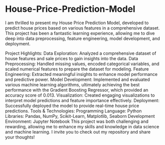 # House-Price-Prediction-Model
I am thrilled to present my House Price Prediction Model, developed to predict house prices based on various features in a comprehensive dataset. This project has been a fantastic learning experience, allowing me to dive deep into data preprocessing, feature engineering, model development, and deployment.

Project Highlights:
Data Exploration: Analyzed a comprehensive dataset of house features and sale prices to gain insights into the data.
Data Preprocessing:
Handled missing values, encoded categorical variables, and scaled numerical features to prepare the dataset for modeling.
Feature Engineering:
Extracted meaningful insights to enhance model performance and predictive power.
Model Development:
Implemented and evaluated various machine learning algorithms, ultimately achieving the best performance with the Gradient Boosting Regressor, which provided an accuracy score of 0.013.
Visualization: 
Created engaging visualizations to interpret model predictions and feature importance effectively.
Deployment: 
Successfully deployed the model to provide real-time house price predictions.
Tools & Technologies:
Programming Language: Python
Libraries:
Pandas, NumPy, Scikit-Learn, Matplotlib, Seaborn
Development Environment: 
Jupyter Notebook
This project was both challenging and rewarding, allowing me to enhance my skills and knowledge in data science and machine learning. I invite you to check out my repository and share your thoughts!
